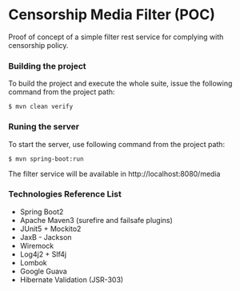 # Censorship Media Filter (POC)

Proof of concept of a simple filter rest service for complying with censorship policy.

### Building the project

To build the project and execute the whole suite, issue the following command from the project path:

```
$ mvn clean verify
```

### Runing the server

To start the server, use following command from the project path:

```
$ mvn spring-boot:run
```

The filter service will be available in http://localhost:8080/media

### Technologies Reference List

 * Spring Boot2
 * Apache Maven3 (surefire and failsafe plugins)
 * JUnit5 + Mockito2
 * JaxB - Jackson
 * Wiremock
 * Log4j2 + Slf4j
 * Lombok
 * Google Guava
 * Hibernate Validation (JSR-303)




